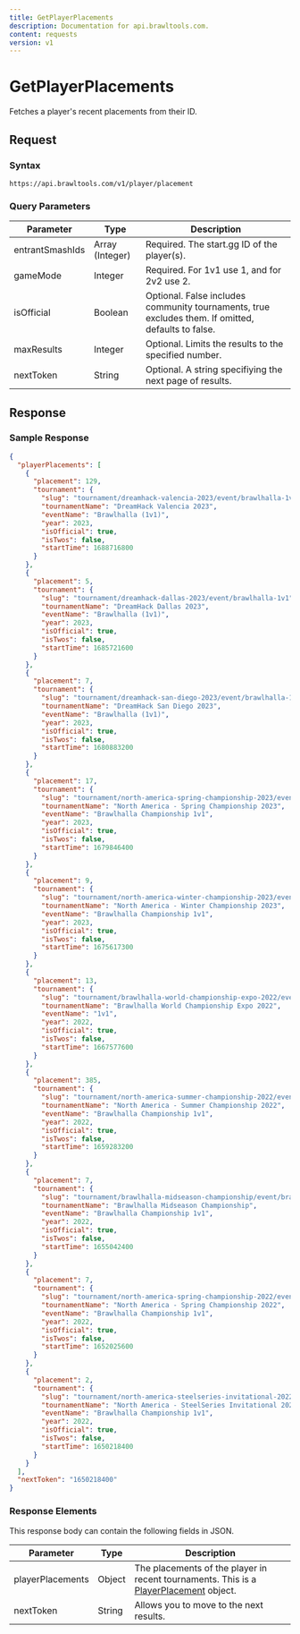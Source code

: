 ```yaml
---
title: GetPlayerPlacements
description: Documentation for api.brawltools.com.
content: requests
version: v1
---
```


# GetPlayerPlacements

Fetches a player's recent placements from their ID.

## Request

### Syntax

```url
https://api.brawltools.com/v1/player/placement
```

### Query Parameters

| Parameter       | Type            | Description                                                                                        |
| --------------- | --------------- | -------------------------------------------------------------------------------------------------- |
| entrantSmashIds | Array (Integer) | Required. The start.gg ID of the player(s).                                                        |
| gameMode        | Integer         | Required. For 1v1 use 1, and for 2v2 use 2.                                                        |
| isOfficial      | Boolean         | Optional. False includes community tournaments, true excludes them. If omitted, defaults to false. |
| maxResults      | Integer         | Optional. Limits the results to the specified number.                                              |
| nextToken       | String          | Optional. A string specifiying the next page of results.                                           |

## Response

### Sample Response

```json
{
  "playerPlacements": [
    {
      "placement": 129,
      "tournament": {
        "slug": "tournament/dreamhack-valencia-2023/event/brawlhalla-1v1",
        "tournamentName": "DreamHack Valencia 2023",
        "eventName": "Brawlhalla (1v1)",
        "year": 2023,
        "isOfficial": true,
        "isTwos": false,
        "startTime": 1688716800
      }
    },
    {
      "placement": 5,
      "tournament": {
        "slug": "tournament/dreamhack-dallas-2023/event/brawlhalla-1v1",
        "tournamentName": "DreamHack Dallas 2023",
        "eventName": "Brawlhalla (1v1)",
        "year": 2023,
        "isOfficial": true,
        "isTwos": false,
        "startTime": 1685721600
      }
    },
    {
      "placement": 7,
      "tournament": {
        "slug": "tournament/dreamhack-san-diego-2023/event/brawlhalla-1v1",
        "tournamentName": "DreamHack San Diego 2023",
        "eventName": "Brawlhalla (1v1)",
        "year": 2023,
        "isOfficial": true,
        "isTwos": false,
        "startTime": 1680883200
      }
    },
    {
      "placement": 17,
      "tournament": {
        "slug": "tournament/north-america-spring-championship-2023/event/brawlhalla-championship-1v1",
        "tournamentName": "North America - Spring Championship 2023",
        "eventName": "Brawlhalla Championship 1v1",
        "year": 2023,
        "isOfficial": true,
        "isTwos": false,
        "startTime": 1679846400
      }
    },
    {
      "placement": 9,
      "tournament": {
        "slug": "tournament/north-america-winter-championship-2023/event/brawlhalla-championship-1v1",
        "tournamentName": "North America - Winter Championship 2023",
        "eventName": "Brawlhalla Championship 1v1",
        "year": 2023,
        "isOfficial": true,
        "isTwos": false,
        "startTime": 1675617300
      }
    },
    {
      "placement": 13,
      "tournament": {
        "slug": "tournament/brawlhalla-world-championship-expo-2022/event/1v1",
        "tournamentName": "Brawlhalla World Championship Expo 2022",
        "eventName": "1v1",
        "year": 2022,
        "isOfficial": true,
        "isTwos": false,
        "startTime": 1667577600
      }
    },
    {
      "placement": 385,
      "tournament": {
        "slug": "tournament/north-america-summer-championship-2022/event/brawlhalla-championship-1v1",
        "tournamentName": "North America - Summer Championship 2022",
        "eventName": "Brawlhalla Championship 1v1",
        "year": 2022,
        "isOfficial": true,
        "isTwos": false,
        "startTime": 1659283200
      }
    },
    {
      "placement": 7,
      "tournament": {
        "slug": "tournament/brawlhalla-midseason-championship/event/brawlhalla-championship-1v1",
        "tournamentName": "Brawlhalla Midseason Championship",
        "eventName": "Brawlhalla Championship 1v1",
        "year": 2022,
        "isOfficial": true,
        "isTwos": false,
        "startTime": 1655042400
      }
    },
    {
      "placement": 7,
      "tournament": {
        "slug": "tournament/north-america-spring-championship-2022/event/brawlhalla-championship-1v1",
        "tournamentName": "North America - Spring Championship 2022",
        "eventName": "Brawlhalla Championship 1v1",
        "year": 2022,
        "isOfficial": true,
        "isTwos": false,
        "startTime": 1652025600
      }
    },
    {
      "placement": 2,
      "tournament": {
        "slug": "tournament/north-america-steelseries-invitational-2022/event/brawlhalla-championship-1v1",
        "tournamentName": "North America - SteelSeries Invitational 2022",
        "eventName": "Brawlhalla Championship 1v1",
        "year": 2022,
        "isOfficial": true,
        "isTwos": false,
        "startTime": 1650218400
      }
    }
  ],
  "nextToken": "1650218400"
}
```

### Response Elements

This response body can contain the following fields in JSON.

| Parameter        | Type   | Description                                                                                                                         |
| ---------------- | ------ | ----------------------------------------------------------------------------------------------------------------------------------- |
| playerPlacements | Object | The placements of the player in recent tournaments. This is a <a href="../../datatypes/playerplacement">PlayerPlacement</a> object. |
| nextToken        | String | Allows you to move to the next results.                                                                                             |
